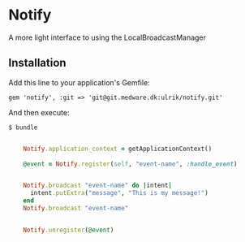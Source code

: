 # Notify

A more light interface to using the LocalBroadcastManager

## Installation

Add this line to your application's Gemfile:

    gem 'notify', :git => 'git@git.medware.dk:ulrik/notify.git'

And then execute:

    $ bundle


```ruby

    Notify.application_context = getApplicationContext()
  
    @event = Notify.register(self, "event-name", :handle_event)


    Notify.broadcast "event-name" do |intent|
      intent.putExtra("message", "This is my message!")
    end
    Notify.broadcast "event-name" 


    Notify.unregister(@event)

```





